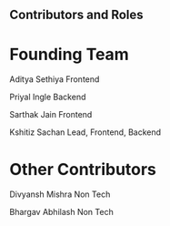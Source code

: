 ## Contributors and Roles


# Founding Team

Aditya Sethiya
Frontend

Priyal Ingle
Backend

Sarthak Jain
Frontend

Kshitiz Sachan
Lead, Frontend, Backend

# Other Contributors

Divyansh Mishra
Non Tech

Bhargav Abhilash
Non Tech


